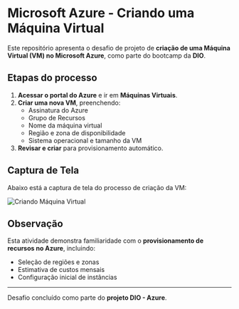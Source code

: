 # Microsoft Azure - Criando uma Máquina Virtual

Este repositório apresenta o desafio de projeto de **criação de uma Máquina Virtual (VM) no Microsoft Azure**, como parte do bootcamp da **DIO**.

## Etapas do processo

1. **Acessar o portal do Azure** e ir em **Máquinas Virtuais**.
2. **Criar uma nova VM**, preenchendo:
   - Assinatura do Azure
   - Grupo de Recursos
   - Nome da máquina virtual
   - Região e zona de disponibilidade
   - Sistema operacional e tamanho da VM
3. **Revisar e criar** para provisionamento automático.

## Captura de Tela

Abaixo está a captura de tela do processo de criação da VM:

![Criando Máquina Virtual](Criar%20uma%20máquina%20virtual.png)

## Observação

Esta atividade demonstra familiaridade com o **provisionamento de recursos no Azure**, incluindo:
- Seleção de regiões e zonas
- Estimativa de custos mensais
- Configuração inicial de instâncias

---

Desafio concluído como parte do **projeto DIO - Azure**.
